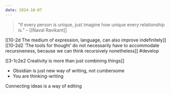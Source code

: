 ```yaml
---
date: 2024-10-07
---
```

>”If every person is unique, just imagine how unique every relationship is.” – [[Naval Ravikant]]

[[10-2d The medium of expression, language, can also improve indefinitely]]
[[10-2d2 ‘The tools for thought’ do not necessarily have to accommodate recursiveness, because we can think recursively nonetheless]]
#develop 

[[3-1c2e2 Creativity is more than just combining things]]

- Obsidian is just new way of writing, not cumbersome
- You are thinking-writing

Connecting ideas is a way of editing